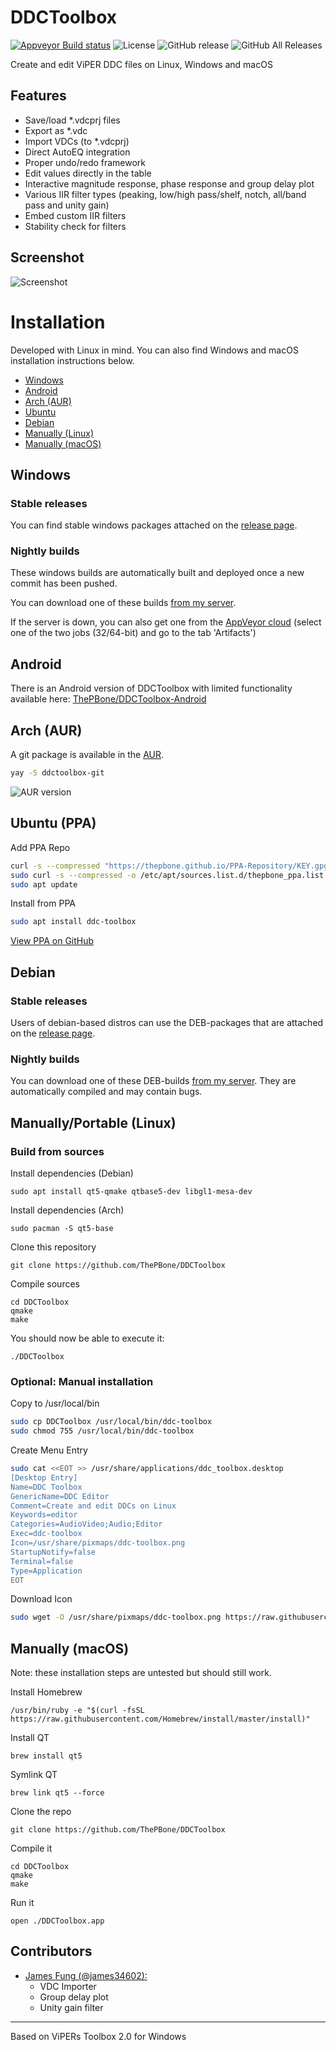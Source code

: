 # DDCToolbox
[![Appveyor Build status](https://ci.appveyor.com/api/projects/status/7akte2nk20j6u9w1?svg=true)](https://ci.appveyor.com/project/ThePBone/ddctoolbox)
![License](https://img.shields.io/github/license/ThePBone/DDCToolbox)
![GitHub release](https://img.shields.io/github/release/ThePBone/DDCToolbox)
![GitHub All Releases](https://img.shields.io/github/downloads/ThePBone/DDCToolbox/total?label=downloads%20%28windows%29)

Create and edit ViPER DDC files on Linux, Windows and macOS

## Features
 * Save/load *.vdcprj files
 * Export as *.vdc
 * Import VDCs (to *.vdcprj)
 * Direct AutoEQ integration
 * Proper undo/redo framework 
 * Edit values directly in the table
 * Interactive magnitude response, phase response and group delay plot
 * Various IIR filter types (peaking, low/high pass/shelf, notch, all/band pass and unity gain)
 * Embed custom IIR filters
 * Stability check for filters

## Screenshot

![Screenshot](https://github.com/ThePBone/DDCToolbox/blob/master/img/screenshot.png?raw=true)

# Installation
Developed with Linux in mind. You can also find Windows and macOS installation instructions below.
  * [Windows](#windows)
  * [Android](#android)
  * [Arch (AUR)](#arch-aur)
  * [Ubuntu](#ubuntu-ppa)
  * [Debian](#debian)
  * [Manually (Linux)](#manuallyportable-linux)
  * [Manually (macOS)](#manually-macos)
  
## Windows

### Stable releases
You can find stable windows packages attached on the [release page](https://github.com/ThePBone/DDCToolbox/releases).

### Nightly builds
These windows builds are automatically built and deployed once a new commit has been pushed.

You can download one of these builds [from my server](https://nightly.timschneeberger.me/ddctoolbox-win).

If the server is down, you can also get one from the [AppVeyor cloud](https://ci.appveyor.com/project/ThePBone/ddctoolbox) (select one of the two jobs (32/64-bit) and go to the tab 'Artifacts')

## Android
There is an Android version of DDCToolbox with limited functionality available here: [ThePBone/DDCToolbox-Android](https://github.com/ThePBone/DDCToolbox-Android)

## Arch (AUR)
A git package is available in the [AUR](https://aur.archlinux.org/packages/ddctoolbox-git/).
```bash
yay -S ddctoolbox-git
```
![AUR version](https://img.shields.io/aur/version/ddctoolbox-git?label=aur-git)

## Ubuntu (PPA)
Add PPA Repo
```bash
curl -s --compressed "https://thepbone.github.io/PPA-Repository/KEY.gpg" | sudo apt-key add -
sudo curl -s --compressed -o /etc/apt/sources.list.d/thepbone_ppa.list "https://thepbone.github.io/PPA-Repository/thepbone_ppa.list"
sudo apt update
```
Install from PPA
```bash
sudo apt install ddc-toolbox
```
[View PPA on GitHub](https://github.com/ThePBone/PPA-Repository)

## Debian
### Stable releases
Users of debian-based distros can use the DEB-packages that are attached on the [release page](https://github.com/ThePBone/DDCToolbox/releases).

### Nightly builds
You can download one of these DEB-builds [from my server](https://nightly.timschneeberger.me/ddctoolbox-debian).
They are automatically compiled and may contain bugs.

## Manually/Portable (Linux)
### Build from sources

Install dependencies (Debian)

    sudo apt install qt5-qmake qtbase5-dev libgl1-mesa-dev

Install dependencies (Arch)

    sudo pacman -S qt5-base 

Clone this repository

    git clone https://github.com/ThePBone/DDCToolbox

Compile sources

    cd DDCToolbox
    qmake
    make

You should now be able to execute it:

    ./DDCToolbox

### Optional: Manual installation
Copy to /usr/local/bin
```bash
sudo cp DDCToolbox /usr/local/bin/ddc-toolbox
sudo chmod 755 /usr/local/bin/ddc-toolbox
```
Create Menu Entry
```bash
sudo cat <<EOT >> /usr/share/applications/ddc_toolbox.desktop
[Desktop Entry]
Name=DDC Toolbox
GenericName=DDC Editor
Comment=Create and edit DDCs on Linux
Keywords=editor
Categories=AudioVideo;Audio;Editor
Exec=ddc-toolbox
Icon=/usr/share/pixmaps/ddc-toolbox.png
StartupNotify=false
Terminal=false
Type=Application
EOT
```
Download Icon
```bash
sudo wget -O /usr/share/pixmaps/ddc-toolbox.png https://raw.githubusercontent.com/ThePBone/DDCToolbox/master/img/icon.png -q --show-progress
```
## Manually (macOS)
Note: these installation steps are untested but should still work.

Install Homebrew

    /usr/bin/ruby -e "$(curl -fsSL https://raw.githubusercontent.com/Homebrew/install/master/install)"

Install QT
    
    brew install qt5

Symlink QT

    brew link qt5 --force

Clone the repo
    
    git clone https://github.com/ThePBone/DDCToolbox

Compile it

    cd DDCToolbox
    qmake
    make

Run it
    
    open ./DDCToolbox.app

## Contributors
* [James Fung (@james34602):](https://github.com/james34602)
  * VDC Importer
  * Group delay plot
  * Unity gain filter 
_____________
Based on ViPERs Toolbox 2.0 for Windows
